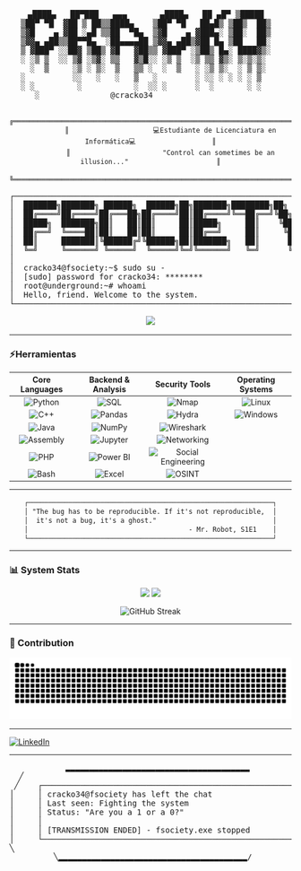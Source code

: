 <!-- ASCII ART -->
<pre align="center">
  ▄████▄   ██▀███   ▄▄▄       ▄████▄   ██ ▄█▀ ▒█████    
▒██▀ ▀█  ▓██ ▒ ██▒▒████▄    ▒██▀ ▀█   ██▄█▒ ▒██▒  ██▒  
▒▓█    ▄ ▓██ ░▄█ ▒▒██  ▀█▄  ▒▓█    ▄ ▓███▄░ ▒██░  ██▒  
▒▓▓▄ ▄██▒▒██▀▀█▄  ░██▄▄▄▄██ ▒▓▓▄ ▄██▒▓██ █▄ ▒██   ██░  
▒ ▓███▀ ░░██▓ ▒██▒ ▓█   ▓██▒▒ ▓███▀ ░▒██▒ █▄░ ████▓▒░  
░ ░▒ ▒  ░░ ▒▓ ░▒▓░ ▒▒   ▓▒█░░ ░▒ ▒  ░▒ ▒▒ ▓▒░ ▒░▒░▒░   
  ░  ▒     ░▒ ░ ▒░  ▒   ▒▒ ░  ░  ▒   ░ ░▒ ▒░  ░ ▒ ▒░   
░          ░░   ░   ░   ▒   ░        ░ ░░ ░ ░ ░ ░ ▒    
░ ░         ░           ░  ░░ ░      ░  ░       ░ ░    
░               @cracko34                        
</pre>

<div align="center">
  
```ascii
          ╔══════════════════════════════════════════════════════════════════════════════════════╗
          ║                     💻Estudiante de Licenciatura en Informática💻                   ║
          ║                       "Control can sometimes be an illusion..."                      ║
          ╚══════════════════════════════════════════════════════════════════════════════════════╝
```

</div>

<!-- Mr Robot Terminal Header -->
<div align="center">
<pre>
┌─────────────────────────────────────────────────────────────────────┐
│  ███████╗███████╗ ██████╗  ██████╗██╗███████╗████████╗██╗   ██╗     │
│  ██╔════╝██╔════╝██╔═══██╗██╔════╝██║██╔════╝╚══██╔══╝╚██╗ ██╔╝     │
│  █████╗  ███████╗██║   ██║██║     ██║█████╗     ██║    ╚████╔╝      │
│  ██╔══╝  ╚════██║██║   ██║██║     ██║██╔══╝     ██║     ╚██╔╝       │
│  ██║     ███████║╚██████╔╝╚██████╗██║███████╗   ██║      ██║        │
│  ╚═╝     ╚══════╝ ╚═════╝  ╚═════╝╚═╝╚══════╝   ╚═╝      ╚═╝        │
│                                                                     │
│  cracko34@fsociety:~$ sudo su -                                     │
│  [sudo] password for cracko34: ********                             │
│  root@underground:~# whoami                                         │
│  Hello, friend. Welcome to the system.                              │
└─────────────────────────────────────────────────────────────────────┘
</pre>
</div>


<p align="center">
  <img src="https://readme-typing-svg.herokuapp.com?font=Fira+Code&size=22&color=00FF41&center=true&vCenter=true&width=900&lines=fsociety@cracko34%3A~%24+sudo+su+-;Backend+%7C+Security+Researcher+%7C+Data+Analyst;Hacking+the+system...+one+vulnerability+at+a+time;%22Are+you+a+one+or+a+zero%3F%22;Power+belongs+to+the+people...+in+code+we+trust" />
</p>


---
### ⚡Herramientas
<div align="center">

|                                                **Core Languages**                                                 |                                              **Backend & Analysis**                                               |                                                **Security Tools**                                                 |                                               **Operating Systems**                                               |
| :---------------------------------------------------------------------------------------------------------------: | :---------------------------------------------------------------------------------------------------------------: | :---------------------------------------------------------------------------------------------------------------: | :---------------------------------------------------------------------------------------------------------------: |
|       ![Python](https://img.shields.io/badge/Python-3776AB?style=for-the-badge&logo=python&logoColor=white)       |          ![SQL](https://img.shields.io/badge/SQL-4479A1?style=for-the-badge&logo=mysql&logoColor=white)          |          ![Nmap](https://img.shields.io/badge/Nmap-4682B4?style=for-the-badge&logo=nmap&logoColor=white)          |        ![Linux](https://img.shields.io/badge/Linux-FCC624?style=for-the-badge&logo=linux&logoColor=black)         |
|       ![C++](https://img.shields.io/badge/C%2B%2B-00599C?style=for-the-badge&logo=c%2B%2B&logoColor=white)        |       ![Pandas](https://img.shields.io/badge/Pandas-150458?style=for-the-badge&logo=pandas&logoColor=white)       |         ![Hydra](https://img.shields.io/badge/Hydra-FF0000?style=for-the-badge&logo=hackaday&logoColor=white)         |     ![Windows](https://img.shields.io/badge/Windows-0078D6?style=for-the-badge&logo=windows&logoColor=white)      |
|        ![Java](https://img.shields.io/badge/Java-ED8B00?style=for-the-badge&logo=openjdk&logoColor=white)         |        ![NumPy](https://img.shields.io/badge/NumPy-013243?style=for-the-badge&logo=numpy&logoColor=white)         |  ![Wireshark](https://img.shields.io/badge/Wireshark-1679A7?style=for-the-badge&logo=wireshark&logoColor=white)   |                                                                                                                   |
| ![Assembly](https://img.shields.io/badge/Assembly-525252?style=for-the-badge&logo=assemblyscript&logoColor=white) |     ![Jupyter](https://img.shields.io/badge/Jupyter-F37626?style=for-the-badge&logo=jupyter&logoColor=white)      |      ![Networking](https://img.shields.io/badge/Networking-00FF77?style=for-the-badge&logo=cisco&logoColor=black)      |                                                                                                                   |
|           ![PHP](https://img.shields.io/badge/PHP-777BB4?style=for-the-badge&logo=php&logoColor=white)            |      ![Power BI](https://img.shields.io/badge/Power_BI-F2C811?style=for-the-badge&logo=powerbi&logoColor=black)      | ![Social Engineering](https://img.shields.io/badge/Social_Engineering-8B0000?style=for-the-badge&logo=anonymous&logoColor=white) |                                                                                                                   |
|        ![Bash](https://img.shields.io/badge/Bash-4EAA25?style=for-the-badge&logo=gnu-bash&logoColor=white)        |        ![Excel](https://img.shields.io/badge/Excel-217346?style=for-the-badge&logo=microsoftexcel&logoColor=white)        |          ![OSINT](https://img.shields.io/badge/OSINT-FFA500?style=for-the-badge&logo=searchengin&logoColor=white)          |                                                                                                                   |
</div>

---
<div align="center">

```ascii
┌─────────────────────────────────────────────────────────────┐
│ "The bug has to be reproducible. If it's not reproducible,  │
│  it's not a bug, it's a ghost."                             │
│                                        - Mr. Robot, S1E1    │
└─────────────────────────────────────────────────────────────┘
```
</div>

---

### 📊 System Stats

<div align="center">

<img height="180em" src="https://github-readme-stats.vercel.app/api?username=Cracko34&show_icons=true&theme=dark&title_color=00ff41&icon_color=00ff41&text_color=ffffff&bg_color=0d1117&border_color=00ff41&include_all_commits=true&count_private=true"/>
<img height="180em" src="https://github-readme-stats.vercel.app/api/top-langs/?username=Cracko34&layout=compact&theme=dark&title_color=00ff41&text_color=ffffff&bg_color=0d1117&border_color=00ff41&langs_count=8"/>

</div>

<div align="center">

![GitHub Streak](https://github-readme-streak-stats.herokuapp.com/?user=Cracko34&theme=dark&background=0d1117&border=00ff41&ring=00ff41&fire=ff6b6b&currStreakLabel=00ff41&sideLabels=ffffff&currStreakNum=ffffff&sideNums=ffffff)

</div>

---

### 🐍 Contribution

<div align="center">

![Snake animation](https://github.com/Cracko34/Cracko34/blob/output/github-contribution-grid-snake-dark.svg)

</div>

---
[![LinkedIn](https://img.shields.io/badge/LinkedIn-0077B5?style=for-the-badge&logo=linkedin&logoColor=white)](https://www.linkedin.com/in/alan-gabriel-ortiz)


</div>

---

<div align="center">
<pre>
   ▂▂▂▂▂▂▂▂▂▂▂▂▂▂▂▂▂▂▂▂▂▂▂▂▂▂▂▂▂▂▂▂▂▂▂▂▂▂▂
  ╱                                                                        ╲
 ╱    ┌─────────────────────────────────────────────────────────────────┐   ╲
│     │ cracko34@fsociety has left the chat                             │    │
│     │ Last seen: Fighting the system                                  │    │
│     │ Status: "Are you a 1 or a 0?"                                   │    │
│     │                                                                 │    │
│     │ [TRANSMISSION ENDED] - fsociety.exe stopped                     │    │
│     └─────────────────────────────────────────────────────────────────┘    │
╲                                                                           ╱
 ╲▂▂▂▂▂▂▂▂▂▂▂▂▂▂▂▂▂▂▂▂▂▂▂▂▂▂▂▂▂▂▂▂▂▂▂▂▂▂▂▂/
</pre>
</div>
<!-- Hidden Message for fellow hackers -->
<!--
01001000 01100101 01101100 01101100 01101111 00101100 00100000 01100110 01110010 01101001 01100101 01101110 01100100
"We are fsociety. We are everywhere. We are the bug in the system."
If you decoded this, welcome to the underground. 🎭
-->
